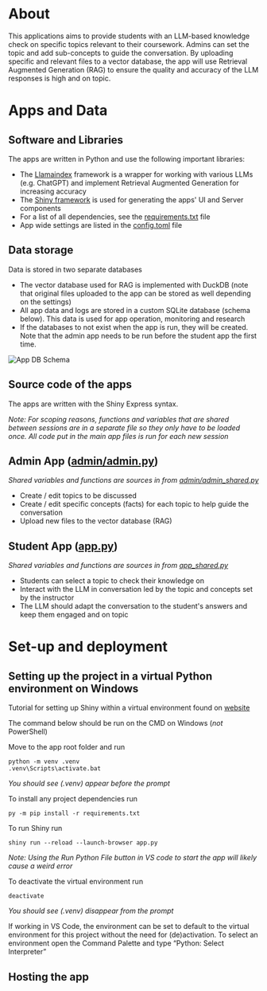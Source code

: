 # About

This applications aims to provide students with an LLM-based knowledge check on specific topics relevant to their coursework. Admins can set the topic and add sub-concepts to guide the conversation. By uploading specific and relevant files to a vector database, the app will use Retrieval Augmented Generation (RAG) to ensure the quality and accuracy of the LLM responses is high and on topic.

# Apps and Data

## Software and Libraries

The apps are written in Python and use the following important libraries:

* The [Llamaindex](https://www.llamaindex.ai/) framework is a wrapper for working with 
various LLMs (e.g. ChatGPT) and implement Retrieval Augmented Generation for increasing
accuracy
* The [Shiny framework](https://shiny.posit.co/py/) is used for generating the 
apps' UI and Server components
* For a list of all dependencies, see the [requirements.txt](./requirements.txt) file
* App wide settings are listed in the [config.toml](./config.toml) file

## Data storage

Data is stored in two separate databases

* The vector database used for RAG is implemented with DuckDB (note that original files uploaded to the app can be stored as well depending on the settings)
* All app data and logs are stored in a custom SQLite database (schema below).
This data is used for app operation, monitoring and research
* If the databases to not exist when the app is run, they will be created.
Note that the admin app needs to be run before the student app the first time.

![App DB Schema](https://drive.usercontent.google.com/download?id=1kOzuVdI-p1K5Ej6EaRh4dJZuxyCATCfT)

## Source code of the apps

The apps are written with the Shiny Express syntax. 

*Note: For scoping reasons, functions and variables that are shared between sessions
are in a separate file so they only have to be loaded once. All code put in the
main app files is run for each new session*

## Admin App ([admin/admin.py](./admin/admin.py))

*Shared variables and functions are sources in from [admin/admin_shared.py](./admin/admin_shared.py)*

* Create / edit topics to be discussed
* Create / edit specific concepts (facts) for each topic to help guide the conversation
* Upload new files to the vector database (RAG)


## Student App ([app.py](./app.py))

*Shared variables and functions are sources in from [app_shared.py](./app_shared.py)*

* Students can select a topic to check their knowledge on
* Interact with the LLM in conversation led by the topic and concepts set by the instructor
* The LLM should adapt the conversation to the student's answers and keep them engaged and on topic

# Set-up and deployment

## Setting up the project in a virtual Python environment on Windows

Tutorial for setting up Shiny within a virtual environment found on 
[website](https://shiny.posit.co/py/docs/install-create-run.html#install)

The command below should be run on the CMD on Windows (*not* PowerShell)

Move to the app root folder and run
```
python -m venv .venv
.venv\Scripts\activate.bat
```
*You should see (.venv) appear before the prompt*

To install any project dependencies run
```
py -m pip install -r requirements.txt
```

To run Shiny run
```
shiny run --reload --launch-browser app.py
```
*Note: Using the Run Python File button in VS code to start the app will likely cause a weird error*

To deactivate the virtual environment run
```
deactivate
```
*You should see (.venv) disappear from the prompt*

If working in VS Code, the environment can be set to default to the virtual environment for this project without the need for (de)activation. To select an environment open the Command Palette and type “Python: Select Interpreter”

## Hosting the app
<todo>
